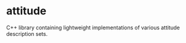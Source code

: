 # attitude
C++ library containing lightweight implementations of various attitude description sets.
